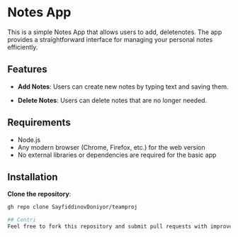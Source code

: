 # Notes App

This is a simple Notes App that allows users to add, deletenotes. The app provides a straightforward interface for managing your personal notes efficiently.

## Features

- **Add Notes**: Users can create new notes by typing text and saving them.

- **Delete Notes**: Users can delete notes that are no longer needed.
  
## Requirements

- Node.js
- Any modern browser (Chrome, Firefox, etc.) for the web version
- No external libraries or dependencies are required for the basic app

## Installation

**Clone the repository**:
   ```bash
   gh repo clone SayfiddinovDoniyor/teamproj

## Contri
Feel free to fork this repository and submit pull requests with improvements!
